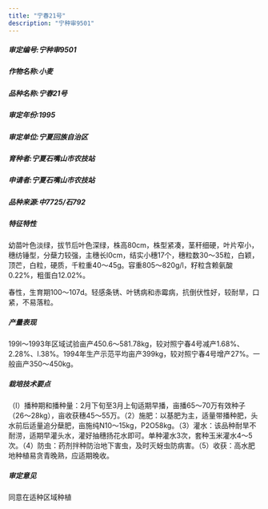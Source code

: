 ```yaml
---
title: "宁春21号"
description: "宁种审9501"
---
```

##### 审定编号:宁种审9501

##### 作物名称:小麦

##### 品种名称:宁春21号

##### 审定年份:1995

##### 审定单位:宁夏回族自治区

##### 育种者:宁夏石嘴山市农技站

##### 申请者:宁夏石嘴山市农技站

##### 品种来源:中7725/石792

##### 特征特性
幼苗叶色淡绿，拔节后叶色深绿，株高80cm，株型紧凑，茎秆细硬，叶片窄小，穗纺锤型，分蘖力较强，主穗长l0cm，结实小穗17个，穗粒数30～35粒，白颖，顶芒，白粒，硬质，千粒重40～45g。容重805～820g/l，籽粒含赖氨酸0.22%，粗蛋白12.02%。
春性，生育期100～107d。轻感条锈、叶锈病和赤霉病，抗倒伏性好，较耐旱，口紧，不易落粒。


##### 产量表现
199l～1993年区域试验亩产450.6～581.78kg，较对照宁春4号减产1.68%、2.28%、l.38%。1994年生产示范平均亩产399kg，较对照宁春4号增产27%。一般亩产350～450kg。

##### 栽培技术要点
（l）播种期和播种量：2月下旬至3月上旬适期早播，亩播65～70万有效种子（26～28kg），亩收获穗45～55万。（2）施肥：以基肥为主，适量带播种肥，头水前后适量追分蘖肥，亩施纯N10～15kg，P2O58kg。（3）灌水：该品种耐旱不耐涝，适期早灌头水，灌好抽穗扬花水即可。单种灌水3次，套种玉米灌水4～5次。（4）防虫：药剂拌种防治地下害虫，及时灭蚜虫防病害。（5）收获：高水肥地种植易贪青晚熟，应适期晚收。 

##### 审定意见
同意在适种区域种植

